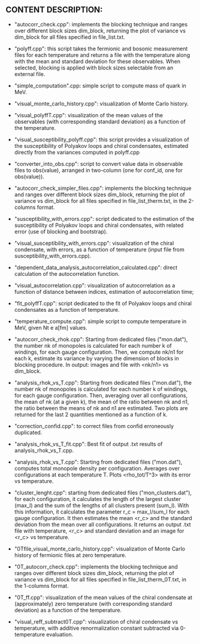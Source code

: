 ## CONTENT DESCRIPTION:

- "autocorr_check.cpp": implements the blocking technique and ranges over different block sizes dim_block, returning the plot of variance vs dim_block for all files specified in file_list.txt.

- "polyff.cpp": this script takes the fermionic and bosonic measurement files for each temperature and returns a file with the temperature along with the mean and standard deviation for these observables. When selected, blocking is applied with block sizes selectable from an external file.

- "simple_computation".cpp: simple script to compute mass of quark in MeV.

- "visual_monte_carlo_history.cpp": visualization of Monte Carlo history.

- "visual_polyffT.cpp": visualization of the mean values ​​of the observables (with corresponding standard deviation) as a function of the temperature.

- "visual_susceptibility_polyff.cpp": this script provides a visualization of the susceptibility of Polyakov loops and chiral condensates, estimated directly from the variances computed in polyff.cpp

- "converter_into_obs.cpp": script to convert value data in observable files to obs(value), arranged in two-column (one for conf_id, one for obs(value)).

- "autocorr_check_simpler_files.cpp": implements the blocking technique and ranges over different block sizes dim_block, returning the plot of variance vs dim_block for all files specified in file_list_therm.txt, in the 2-columns format.

- "susceptibility_with_errors.cpp": script dedicated to the estimation of the susceptibility of Polyakov loops and chiral condensates, with related error (use of blocking and bootstrap).

- "visual_susceptibility_with_errors.cpp": visualization of the chiral condensate, with errors, as a function of temperature (input file from susceptibility_with_errors.cpp).

- "dependent_data_analysis_autocorrelation_calculated.cpp": direct calculation of the autocorrelation function.

- "visual_autocorrelation.cpp": visualization of autocorrelation as a function of distance between indices, estimation of autocorrelation time;

- "fit_polyffT.cpp": script dedicated to the fit of Polyakov loops and chiral condensates as a function of temperature.

- "temperature_compute.cpp": simple script to compute temperature in MeV, given Nt e a[fm] values.

- "autocorr_check_rhok.cpp": Starting from dedicated files ("mon.dat"), the number nk of monopoles is calculated for each number k of windings, for each gauge configuration. Then, we compute nk/n1 for each k, estimate its variance by varying the dimension of blocks in blocking procedure. In output: images and file with <nk/n1> vs dim_block.

- "analysis_rhok_vs_T.cpp": Starting from dedicated files ("mon.dat"), the number nk of monopoles is calculated for each number k of windings, for each gauge configuration. Then, averaging over all configurations, the mean of nk (at a given k), the mean of the ratio between nk and n1, the ratio between the means of nk and n1 are estimated. Two plots are returned for the last 2 quantities mentioned as a function of k.

- "correction_confid.cpp": to correct files from confid erroneously duplicated.

- "analysis_rhok_vs_T_fit.cpp": Best fit of output .txt results of analysis_rhok_vs_T.cpp.

- "analysis_rhok_vs_T.cpp": Starting from dedicated files ("mon.dat"), computes total monopole density per configuration. Averages over configurations at each temperature T. Plots <rho_tot/T^3> with its error vs temperature.

- "cluster_lenght.cpp": starting from dedicated files ("mon_clusters.dat"), for each configuration, it calculates the length of the largest cluster (max_l) and the sum of the lengths of all clusters present (sum_l). With this information, it calculates the parameter r_c = max_l/sum_l for each gauge configuration. It then estimates the mean <r_c> and the standard deviation from the mean over all configurations. It returns an output .txt file with temperature, <r_c> and standard deviation and an image for <r_c> vs temperature.

- "0Tfile_visual_monte_carlo_history.cpp": visualization of Monte Carlo history of fermionic files at zero temperature.

- "0T_autocorr_check.cpp":  implements the blocking technique and ranges over different block sizes dim_block, returning the plot of variance vs dim_block for all files specified in file_list_therm_0T.txt, in the 1-columns format.

- "0T_ff.cpp": visualization of the mean values ​​of the chiral condensate at (approximately) zero temperature (with corresponding standard deviation) as a function of the temperature.

- "visual_reff_subtract0T.cpp": visualization of chiral condensate vs temperature, with additive renormalization constant subtracted via 0-temperature evaluation.